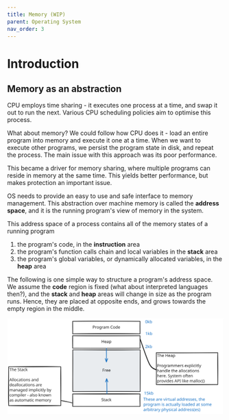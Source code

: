 ```yaml
---
title: Memory (WIP)
parent: Operating System
nav_order: 3
---
```

# Introduction
## Memory as an abstraction
CPU employs time sharing - it executes one process at a time, and swap it out to run the next. Various CPU scheduling policies aim to optimise this process.

What about memory? We could follow how CPU does it - load an entire program into memory and execute it one at a time. When we want to execute other programs, we persist the program state in disk, and repeat the process. The main issue with this approach was its poor performance.

This became a driver for memory sharing, where multiple programs can reside in memory at the same time. This yields better performance, but makes protection an important issue.

OS needs to provide an easy to use and safe interface to memory management. This abstraction over machine memory is called the **address space**, and it is the running program's view of memory in the system.

This address space of a process contains all of the memory states of a running program
1. the program's code, in the **instruction** area
2. the program's function calls chain and local variables in the **stack** area
3. the program's global variables, or dynamically allocated variables, in the **heap** area

The following is one simple way to structure a program's address space. We assume the **code** region is fixed (what about interpreted languages then?), and the **stack** and **heap** areas will change in size as the program runs. Hence, they are placed at opposite ends, and grows towards the empty region in the middle.

![](3-1-process_addr_space.svg)
